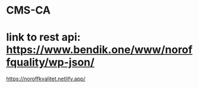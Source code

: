 # CMS-CA

# link to rest api: https://www.bendik.one/www/noroffquality/wp-json/

https://noroffkvalitet.netlify.app/